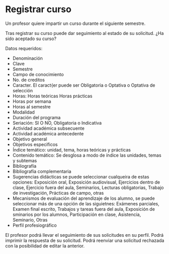 # Registrar curso

Un profesor quiere impartir un curso durante el siguiente semestre.

Tras registrar su curso puede dar seguimiento al estado de su solicitud. ¿Ha sido aceptado su curso?

Datos requeridos:

- Denominación
- Clave
- Semestre
- Campo de conocimiento
- No. de creditos
- Caracter. El caract{er puede ser Obligatoria o Optativa o Optativa de selección
- Horas: Horas teóricas Horas prácticas
- Horas por semana
- Horas al semestre
- Modalidad
- Duración del programa
- Seriación: SI O NO, Obligatoria o Indicativa
- Actividad académica subsecuente
- Actividad académica antecedente
- Objetivo general
- Objetivos especificos
- Índice temático: unidad, tema, horas teóricas y prácticas
- Contenido temático: Se desglosa a modo de índice las unidades, temas y subtemas
- Bibliografía
- Bibliografía complementaria
- Sugerencias didácticas se puede seleccionar cualqueira de estas opciones: Exposición oral, Exposición audiovisual, Ejercicios dentro de clase, Ejercicio fuera del aula, Seminarios, Lecturas obligatorias, Trabajo de investigación, Prácticas de campo, otras
- Mecanismos de evaluación del aprendizaje de los alumno, se puede seleccionar más de una opción de las siguietnes: Exámenes parciales, Examen final escrito, Trabajos y tareas fuera del aula, Exposición de sminarios por los alumnos, Participación en clase, Asistencia, Seminario, Otras
- Perfil profesiográfico


El profesor podrá llevar el seguimiento de sus solicitudes en su perfil.
Podrá imprimir la respuesta de su solicitud.
Podrá reenviar una solicitud rechazada con la posibilidad de editar la anterior.
